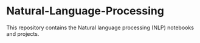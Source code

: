 # Natural-Language-Processing
This repository contains the Natural language processing (NLP) notebooks and projects.
